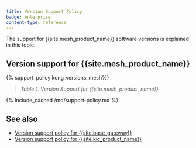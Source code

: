 ```yaml
---
title: Version Support Policy
badge: enterprise
content-type: reference
---
```


The support for {{site.mesh_product_name}} software versions is explained in this topic.

## Version support for {{site.mesh_product_name}}

{% support_policy kong_versions_mesh%}

> *Table 1: Version Support for {{site.mesh_product_name}}*

{% include_cached /md/support-policy.md %}

## See also

* [Version support policy for {{site.base_gateway}}](/gateway/latest/support-policy/)
* [Version support policy for {{site.kic_product_name}}](/kong-ingress-controller/latest/support-policy/)
